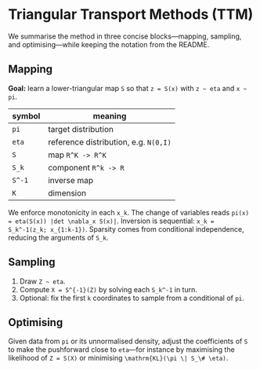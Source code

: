 # Triangular Transport Methods (TTM)

We summarise the method in three concise blocks—mapping, sampling, and optimising—while keeping the notation from the README.

## Mapping

**Goal:** learn a lower-triangular map `S` so that `z = S(x)` with `z ~ eta` and `x ~ pi`.

| symbol | meaning |
|--------|------------------------------------------------|
| `pi`   | target distribution |
| `eta`  | reference distribution, e.g. `N(0,I)` |
| `S`    | map `R^K -> R^K` |
| `S_k`  | component `R^k -> R` |
| `S^-1` | inverse map |
| `K`    | dimension |

We enforce monotonicity in each `x_k`. The change of variables reads
`pi(x) = eta(S(x)) |det \nabla_x S(x)|`. Inversion is sequential:
`x_k = S_k^-1(z_k; x_{1:k-1})`. Sparsity comes from conditional independence, reducing the arguments of `S_k`.

## Sampling

1. Draw `Z ~ eta`.
2. Compute `X = S^{-1}(Z)` by solving each `S_k^-1` in turn.
3. Optional: fix the first `k` coordinates to sample from a conditional of `pi`.

## Optimising

Given data from `pi` or its unnormalised density, adjust the coefficients of `S` to make the pushforward close to `eta`—for instance by maximising the likelihood of `Z = S(X)` or minimising `\mathrm{KL}(\pi \| S_\# \eta)`.

